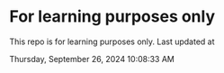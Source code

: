 # For learning purposes only
This repo is for learning purposes only.
Last updated at

Thursday, September 26, 2024 10:08:33 AM

